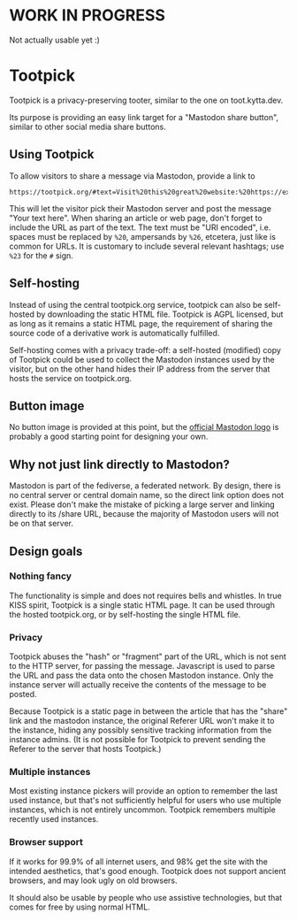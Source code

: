 # WORK IN PROGRESS

Not actually usable yet :)



# Tootpick

Tootpick is a privacy-preserving tooter, similar to the one on toot.kytta.dev.

Its purpose is providing an easy link target for a "Mastodon share button",
similar to other social media share buttons.

## Using Tootpick

To allow visitors to share a message via Mastodon, provide a link to

```
https://tootpick.org/#text=Visit%20this%20great%20website:%20https://example.org/
```

This will let the visitor pick their Mastodon server and post the message "Your
text here". When sharing an article or web page, don't forget to include the
URL as part of the text. The text must be "URI encoded", i.e. spaces must be
replaced by `%20`, ampersands by `%26`, etcetera, just like is common for URLs.
It is customary to include several relevant hashtags; use `%23` for the `#`
sign.

## Self-hosting

Instead of using the central tootpick.org service, tootpick can also be
self-hosted by downloading the static HTML file. Tootpick is AGPL licensed, but
as long as it remains a static HTML page, the requirement of sharing the source
code of a derivative work is automatically fulfilled.

Self-hosting comes with a privacy trade-off: a self-hosted (modified) copy of
Tootpick could be used to collect the Mastodon instances used by the visitor,
but on the other hand hides their IP address from the server that hosts the
service on tootpick.org.

## Button image

No button image is provided at this point, but the [official Mastodon logo](https://github.com/mastodon/mastodon/tree/main/app/javascript/images)
is probably a good starting point for designing your own.

## Why not just link directly to Mastodon?

Mastodon is part of the fediverse, a federated network. By design, there is no
central server or central domain name, so the direct link option does not
exist. Please don't make the mistake of picking a large server and linking
directly to its /share URL, because the majority of Mastodon users will not be
on that server.

## Design goals

### Nothing fancy

The functionality is simple and does not requires bells and whistles. In true
KISS spirit, Tootpick is a single static HTML page. It can be used through
the hosted tootpick.org, or by self-hosting the single HTML file.

### Privacy

Tootpick abuses the "hash" or "fragment" part of the URL, which is not sent to
the HTTP server, for passing the message. Javascript is used to parse the URL
and pass the data onto the chosen Mastodon instance. Only the instance server
will actually receive the contents of the message to be posted.

Because Tootpick is a static page in between the article that has the "share"
link and the mastodon instance, the original Referer URL won't make it to the
instance, hiding any possibly sensitive tracking information from the instance
admins. (It is not possible for Tootpick to prevent sending the Referer to the
server that hosts Tootpick.)

### Multiple instances

Most existing instance pickers will provide an option to remember the last used
instance, but that's not sufficiently helpful for users who use multiple
instances, which is not entirely uncommon. Tootpick remembers multiple recently
used instances.

### Browser support

If it works for 99.9% of all internet users, and 98% get the site with the
intended aesthetics, that's good enough. Tootpick does not support ancient
browsers, and may look ugly on old browsers.

It should also be usable by people who use assistive technologies, but that
comes for free by using normal HTML.
